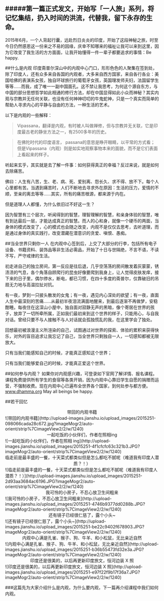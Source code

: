 #####**第一篇正式发文，开始写「一人旅」系列，将记忆集结，扔入时间的洪流，代替我，留下永存的生命。**
---
2015年6月，一个人背起行囊，远赴烈日炎炎的印度，开始了这段神秘之旅，时至今日仍然感恩这一份来之不易的因缘，庆幸不知哪来的福祉让我可以来到这里，因为它改变了我生活的方方面面，让我开始懂得一件一辈子都要追求的事情：Be happy.

##什么是内观
印度斋普尔深山中的内观中心门口，形形色色的人聚集在签到处，除了印度人，还有众多来自各国的内观者，大多来自西方国家，来自各行各业：美国哈佛的表演系女孩，独自环球旅行的葡萄牙女孩，英国理发师夫妇，法国留学生等等……而我，成了唯一一副中国面孔。这不禁让我思考，为何这个源自东方，与中国的部分思想哲学如此相通的修行方法，却在中国显得如此小众而神秘？其实内观与宗教并无任何关联，也没有任何神神叨叨的牛鬼蛇神，只是一个真实而简单的帮助人寻求内心的平静与自由的方法，一种生活的艺术。

以下是内观的一些解释：

>Vipassana，翻译是内观，有时被人叫做禅修，但与宗教并无关联，它是印度最古老的静坐方法之一，有2500多年的历史。

>在佛陀时代的印度语言， passana的意思是睁开眼睛，以平常的方式看；但是Vipassana（内观）则是如实地观察事物本来的面貌，而不是它们表面上看起来的样子。


听起来玄乎，其实就是去了解一件事：如何获得真正的幸福？反过来说，就是如何去除痛苦。 

佛曰：人生有八苦，生、老、病、死、爱别离、怨长久、求不得、放不下。每个人心里都有苦。当遇到痛苦时，人们不断地去寻求外在原因：生活的压力，爱情的不顺，至亲的离去等等......其实，所有的痛苦根源，都来源于内在。 

但是道理人人都懂，为什么依旧过不好这一生？

因为智慧有三个层次，听闻得到的智慧，理智理解的智慧，和亲身体验的智慧，唯有到达最后一层，才能达成真正的智慧。而人的心和身，就像一个硬币的两面，当身体的模式改变了，心的模式也会随之改变，内观不是仅仅去思考，去听道理，而是通过身体的真实践行，改变潜藏在潜意识的贪爱、嗔恨、愚痴。


##当全世界只剩你一人
在内观中心签到后，上交了大部分的行李，包括所有电子设备、书籍资料、装饰品等非生活必需品，开始了十日与世隔绝，不言不语，不读不写，严守戒律的生活。

初走进自己的独立房间，第一反应是往后退，几乎空荡荡的房间散发着灰蒙蒙，锈渍渍的气息，各个角落自顾爬行的昆虫好像要爬到我身上，让人觉得皮肤发痒，接下来的日子里，偶尔停水，断电，都已习惯，在四十多度的斋普尔，仅靠破旧的吊扇无力地与高温拉扯对抗。

有一夜，梦到一只披头散发的女鬼；有一夜，遇见内心深处的欲望；有一夜，直面人生中最深刻的苦痛......从最初半夜泪流满面地醒来，到最后逐渐不再做梦，安稳酣睡。每夜住在这深山小屋中，独自面对寂静无声的黑暗，像个寄居在世界的孩子，放弃了一切所牵所属，正如我们最初来到这个世界的样子，只能用心，与自我对话。曾经只要不与人接触不与人对话就会孤独慌乱的我，在这里学会了独处。 

回想最初被浪漫主义所渲染的自己，试图通过对世界的探索、体验的累积来获得快乐，对外的盲目追求让我忘记了自己，当全世界只剩独自一人，一切感知都被无限放大。

只有当我们能感知自己的时候，才能真正感知这个世界；

只有当我们能够爱自己的时候，才能真正爱这个世界。




##如何参与内观？
如果你对内观感兴趣，可登录如下官网了解详情、报名课程。课程免费提供所有学生的食宿等各类开销，因为内观中心靠旧学生自愿的捐赠而运营，不强制收费。现在内观中心已遍布全世界各个国家，到何处参与都方便。
www.dhamma.org
May all beings be happy. 

##若干回忆
<center>带回的内观书籍</center>
![带回的内观书籍](http://upload-images.jianshu.io/upload_images/2015251-098066cada28c672.jpg?imageMogr2/auto-orient/strip%7CimageView2/2/w/1240)


<center>一起吃饭的小伙伴们，作者在照相ing</center>
![一起吃饭的小伙伴们，作者在照相 ing](http://upload-images.jianshu.io/upload_images/2015251-4f1cfcfc63c321b3.JPG?imageMogr2/auto-orient/strip%7CimageView2/2/w/1240)


<center>临走前是最丰盛的一餐，十天菜式都类似但是怎么都吃不腻呢（难道我有印度人潜质？！）</center>
![临走前是最丰盛的一餐，十天菜式都类似但是怎么都吃不腻呢（难道我有印度人潜质？！）](http://upload-images.jianshu.io/upload_images/2015251-2d93aa3684ac6196.JPG?imageMogr2/auto-orient/strip%7CimageView2/2/w/1240)


<center>我可怜的小房子，不忍心放卫生间粗来</center>
![我可怜的小房子，不忍心放卫生间粗来](http://upload-images.jianshu.io/upload_images/2015251-4746b9377dd0288b.JPG?imageMogr2/auto-orient/strip%7CimageView2/2/w/1240)


<center>还有镜子已经很仁慈了，露个小头~</center>
![还有镜子已经很仁慈了，露个小头~](http://upload-images.jianshu.io/upload_images/2015251-be22c9402f678903.JPG?imageMogr2/auto-orient/strip%7CimageView2/2/w/1240)


<center>内观中心满是孔雀、猴子、狗、牛羊、和小松鼠，无比亲近自然</center>
![内观中心满是孔雀、猴子、狗、牛羊、和小松鼠，无比亲近自然](http://upload-images.jianshu.io/upload_images/2015251-b36b55473fd32e3a.JPG?imageMogr2/auto-orient/strip%7CimageView2/2/w/1240)


<center>印度还是很美的，以后再更新印度旅文，恒河边装 X 照</center>
![印度还是很美的，以后再更新印度旅文，恒河边装 X 照](http://upload-images.jianshu.io/upload_images/2015251-e97f22f9b17f36a7.JPG?imageMogr2/auto-orient/strip%7CimageView2/2/w/1240)

###这篇先为大家介绍什么是内观，为什么要内观，下一篇再介绍课程中我们如何内观。